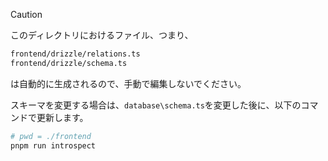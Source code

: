 > [!CAUTION]
> このディレクトリにおけるファイル、つまり、
>
> ```sh
> frontend/drizzle/relations.ts
> frontend/drizzle/schema.ts
> ```
>
> は自動的に生成されるので、手動で編集しないでください。

スキーマを変更する場合は、`database\schema.ts`を変更した後に、以下のコマンドで更新します。

```sh
# pwd = ./frontend
pnpm run introspect
```
